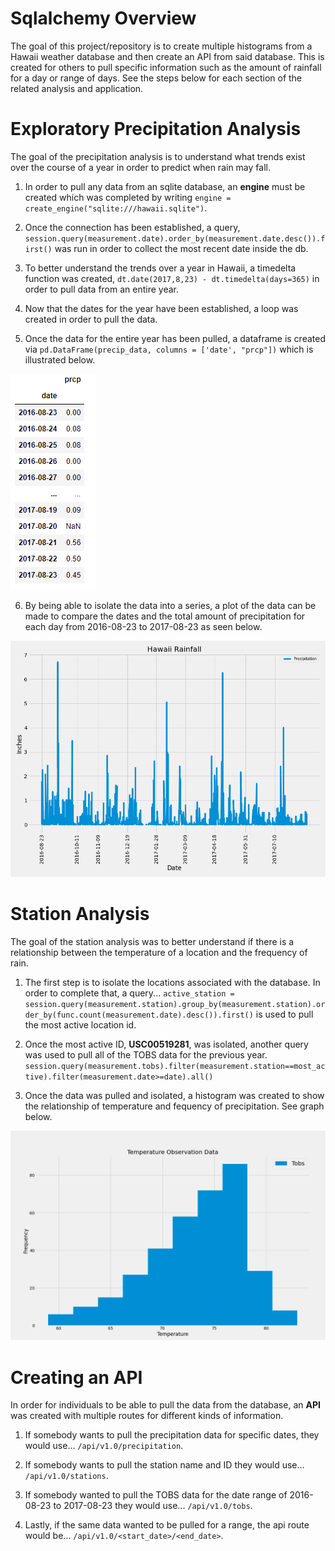 # Sqlalchemy Overview

The goal of this project/repository is to create multiple histograms from a Hawaii weather database and then create an API from said database. This is created for others to pull specific information such as the amount of rainfall for a day or range of days. See the steps below for each section of the related analysis and application.

# Exploratory Precipitation Analysis

The goal of the precipitation analysis is to understand what trends exist over the course of a year in order to predict when rain may fall.

1. In order to pull any data from an sqlite database, an **engine** must be created which was completed by writing `engine = create_engine("sqlite:///hawaii.sqlite")`. 

2. Once the connection has been established, a query, `session.query(measurement.date).order_by(measurement.date.desc()).first()` was run in order to collect the most recent date inside the db. 

3. To better understand the trends over a year in Hawaii, a timedelta function was created, `dt.date(2017,8,23) - dt.timedelta(days=365)` in order to pull data from an entire year. 

4. Now that the dates for the year have been established, a loop was created in order to pull the data.

5. Once the data for the entire year has been pulled, a dataframe is created via `pd.DataFrame(precip_data, columns = ['date', "prcp"])` which is illustrated below.

![screenshot](Instructions/Images/df_screenshot.png)

6. By being able to isolate the data into a series, a plot of the data can be made to compare the dates and the total amount of precipitation for each day from 2016-08-23 to 2017-08-23 as seen below.

![plot_1](Instructions/Images/Precip_Plot.png)

# Station Analysis

The goal of the station analysis was to better understand if there is a relationship between the temperature of a location and the frequency of rain.

1. The first step is to isolate the locations associated with the database. In order to complete that, a query... `active_station = session.query(measurement.station).group_by(measurement.station).order_by(func.count(measurement.date).desc()).first()` is used to pull the most active location id.

2. Once the most active ID, **USC00519281**, was isolated, another query was used to pull all of the TOBS data for the previous year. `session.query(measurement.tobs).filter(measurement.station==most_active).filter(measurement.date>=date).all()`

3. Once the data was pulled and isolated, a histogram was created to show the relationship of temperature and fequency of precipitation. See graph below.

![plot_2](Instructions/Images/TOBS_Histogram.png)


# Creating an API

In order for individuals to be able to pull the data from the database, an **API** was created with multiple routes for different kinds of information.

1. If somebody wants to pull the precipitation data for specific dates, they would use... `/api/v1.0/precipitation`.

2. If somebody wants to pull the station name and ID they would use... `/api/v1.0/stations`.

3. If somebody wanted to pull the TOBS data for the date range of 2016-08-23 to 2017-08-23 they would use... `/api/v1.0/tobs`.

4. Lastly, if the same data wanted to be pulled for a range, the api route would be... `/api/v1.0/<start_date>/<end_date>`.
